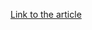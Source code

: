 [Link to the article](https://research.nccgroup.com/2024/03/28/android-malware-vultur-expands-its-wingspan/)
